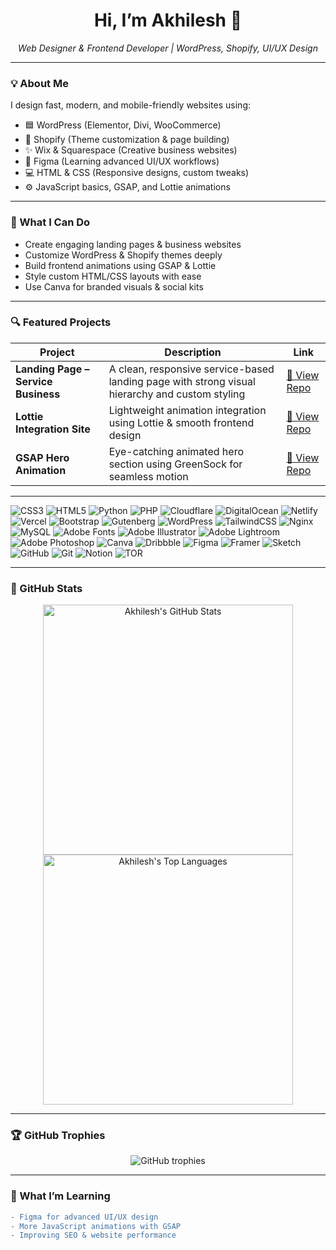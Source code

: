 <h1 align="center">Hi, I’m Akhilesh 👋</h1>

<p align="center">
  <em>Web Designer & Frontend Developer | WordPress, Shopify, UI/UX Design</em>
</p>

---

### 💡 About Me

I design fast, modern, and mobile-friendly websites using:

- 🟦 WordPress (Elementor, Divi, WooCommerce)  
- 🛒 Shopify (Theme customization & page building)  
- ✨ Wix & Squarespace (Creative business websites)  
- 🎨 Figma (Learning advanced UI/UX workflows)  
- 💻 HTML & CSS (Responsive designs, custom tweaks)  
- ⚙️ JavaScript basics, GSAP, and Lottie animations  

---

### 🧩 What I Can Do

- Create engaging landing pages & business websites  
- Customize WordPress & Shopify themes deeply  
- Build frontend animations using GSAP & Lottie  
- Style custom HTML/CSS layouts with ease  
- Use Canva for branded visuals & social kits  

---

### 🔍 Featured Projects

| Project | Description | Link |
|--------|-------------|------|
| **Landing Page – Service Business** | A clean, responsive service-based landing page with strong visual hierarchy and custom styling | [🔗 View Repo](https://github.com/itz-akhilesh/landing-page-service-business) |
| **Lottie Integration Site** | Lightweight animation integration using Lottie & smooth frontend design | [🔗 View Repo](https://github.com/itz-akhilesh/lottie-integration-site) |
| **GSAP Hero Animation** | Eye-catching animated hero section using GreenSock for seamless motion | [🔗 View Repo](https://github.com/itz-akhilesh/gsap-hero-animation) |

---
![CSS3](https://img.shields.io/badge/css3-%231572B6.svg?style=for-the-badge&logo=css3&logoColor=white) ![HTML5](https://img.shields.io/badge/html5-%23E34F26.svg?style=for-the-badge&logo=html5&logoColor=white) ![Python](https://img.shields.io/badge/python-3670A0?style=for-the-badge&logo=python&logoColor=ffdd54) ![PHP](https://img.shields.io/badge/php-%23777BB4.svg?style=for-the-badge&logo=php&logoColor=white) ![Cloudflare](https://img.shields.io/badge/Cloudflare-F38020?style=for-the-badge&logo=Cloudflare&logoColor=white) ![DigitalOcean](https://img.shields.io/badge/DigitalOcean-%230167ff.svg?style=for-the-badge&logo=digitalOcean&logoColor=white) ![Netlify](https://img.shields.io/badge/netlify-%23000000.svg?style=for-the-badge&logo=netlify&logoColor=#00C7B7) ![Vercel](https://img.shields.io/badge/vercel-%23000000.svg?style=for-the-badge&logo=vercel&logoColor=white) ![Bootstrap](https://img.shields.io/badge/bootstrap-%238511FA.svg?style=for-the-badge&logo=bootstrap&logoColor=white) ![Gutenberg](https://img.shields.io/badge/gutenberg-%23077CB2.svg?style=for-the-badge&logo=gutenberg&logoColor=white) ![WordPress](https://img.shields.io/badge/WordPress-%23117AC9.svg?style=for-the-badge&logo=WordPress&logoColor=white) ![TailwindCSS](https://img.shields.io/badge/tailwindcss-%2338B2AC.svg?style=for-the-badge&logo=tailwind-css&logoColor=white) ![Nginx](https://img.shields.io/badge/nginx-%23009639.svg?style=for-the-badge&logo=nginx&logoColor=white) ![MySQL](https://img.shields.io/badge/mysql-4479A1.svg?style=for-the-badge&logo=mysql&logoColor=white) ![Adobe Fonts](https://img.shields.io/badge/Adobe%20Fonts-000B1D.svg?style=for-the-badge&logo=Adobe%20Fonts&logoColor=white) ![Adobe Illustrator](https://img.shields.io/badge/adobe%20illustrator-%23FF9A00.svg?style=for-the-badge&logo=adobe%20illustrator&logoColor=white) ![Adobe Lightroom](https://img.shields.io/badge/Adobe%20Lightroom-31A8FF.svg?style=for-the-badge&logo=Adobe%20Lightroom&logoColor=white) ![Adobe Photoshop](https://img.shields.io/badge/adobe%20photoshop-%2331A8FF.svg?style=for-the-badge&logo=adobe%20photoshop&logoColor=white) ![Canva](https://img.shields.io/badge/Canva-%2300C4CC.svg?style=for-the-badge&logo=Canva&logoColor=white) ![Dribbble](https://img.shields.io/badge/Dribbble-EA4C89?style=for-the-badge&logo=dribbble&logoColor=white) ![Figma](https://img.shields.io/badge/figma-%23F24E1E.svg?style=for-the-badge&logo=figma&logoColor=white) ![Framer](https://img.shields.io/badge/Framer-black?style=for-the-badge&logo=framer&logoColor=blue) ![Sketch](https://img.shields.io/badge/Sketch-FFB387?style=for-the-badge&logo=sketch&logoColor=black) ![GitHub](https://img.shields.io/badge/github-%23121011.svg?style=for-the-badge&logo=github&logoColor=white) ![Git](https://img.shields.io/badge/git-%23F05033.svg?style=for-the-badge&logo=git&logoColor=white) ![Notion](https://img.shields.io/badge/Notion-%23000000.svg?style=for-the-badge&logo=notion&logoColor=white) ![TOR](https://img.shields.io/badge/tor-%237E4798.svg?style=for-the-badge&logo=tor-project&logoColor=white)


---
### 🌟 GitHub Stats

<p align="center">
  <img width="400" src="https://github-readme-stats.vercel.app/api?username=itz-akhilesh&show_icons=true&theme=tokyonight" alt="Akhilesh's GitHub Stats" />
  <img width="400" src="https://github-readme-stats.vercel.app/api/top-langs/?username=itz-akhilesh&layout=compact&theme=tokyonight" alt="Akhilesh's Top Languages" />
</p>

---

### 🏆 GitHub Trophies

<p align="center">
  <img src="https://github-profile-trophy.vercel.app/?username=itz-akhilesh&theme=tokyonight" alt="GitHub trophies" />
</p>

---

### 🎯 What I’m Learning

```diff
- Figma for advanced UI/UX design
- More JavaScript animations with GSAP
- Improving SEO & website performance
